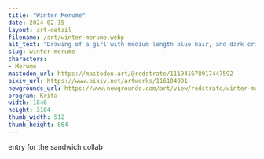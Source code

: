 ```yaml
---
title: "Winter Merume"
date: 2024-02-15
layout: art-detail
filename: /art/winter-merume.webp
alt_text: "Drawing of a girl with medium length blue hair, and dark crimson eyes. She has a beanie on, and long elven ears. She’s eating a sandwich while holding a bag in her four hands. She’s sitting on a park bench with her tail curled in the air. She’s wearing a winter outfit, complete with a baggy sweater and comfy knee high boots."
slug: winter-merume
characters:
- Merume
mastodon_url: https://mastodon.art/@redstrate/111941678917447592
pixiv_url: https://www.pixiv.net/artworks/116104991
newgrounds_url: https://www.newgrounds.com/art/view/redstrate/winter-merume
program: Krita
width: 1840
height: 3104
thumb_width: 512
thumb_height: 864
---
```

entry for the sandwich collab
